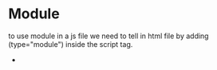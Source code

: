 # Module  
to use module in a js file we need to tell in html file by adding (type="module") inside the script tag.  
- <script type="module" src="constructor.js"></script>
       

